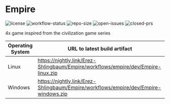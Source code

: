 # Empire

![license](https://img.shields.io/github/license/Erez-Shlingbaum/Empire)
![workflow-status](https://img.shields.io/github/workflow/status/Erez-Shlingbaum/Empire/Empire/dev)
![repo-size](https://img.shields.io/github/repo-size/Erez-Shlingbaum/Empire)
![open-issues](https://img.shields.io/github/issues/Erez-Shlingbaum/Empire)
![closed-prs](https://img.shields.io/github/issues-pr-closed-raw/erez-shlingbaum/empire)

4x game inspired from the civilization game series

| Operating System | URL to latest build artifact                                                        |
|------------------|-------------------------------------------------------------------------------------|
| Linux            | https://nightly.link/Erez-Shlingbaum/Empire/workflows/empire/dev/Empire-linux.zip   |
| Windows          | https://nightly.link/Erez-Shlingbaum/Empire/workflows/empire/dev/Empire-windows.zip |
